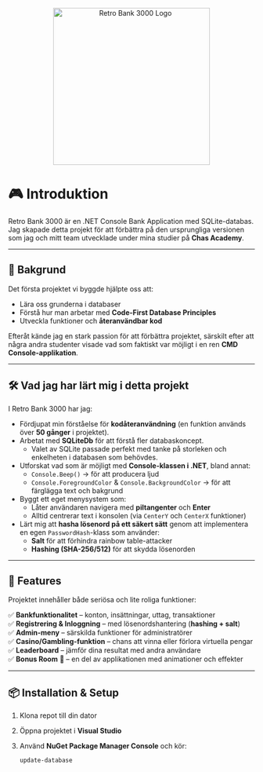 <p align="center">
  <img width="320" alt="Retro Bank 3000 Logo" src="https://github.com/user-attachments/assets/f2fad855-9c00-443e-950b-c38456930d65" />
</p>

# 🎮 Introduktion
Retro Bank 3000 är en .NET Console Bank Application med SQLite-databas.  
Jag skapade detta projekt för att förbättra på den ursprungliga versionen som jag och mitt team utvecklade under mina studier på **Chas Academy**.  

---

## 🚀 Bakgrund  
Det första projektet vi byggde hjälpte oss att:  
- Lära oss grunderna i databaser  
- Förstå hur man arbetar med **Code-First Database Principles**  
- Utveckla funktioner och **återanvändbar kod**  



Efteråt kände jag en stark passion för att förbättra projektet, särskilt efter att några andra studenter visade vad som faktiskt var möjligt i en ren **CMD Console-applikation**.  

---

## 🛠️ Vad jag har lärt mig i detta projekt  
I Retro Bank 3000 har jag:  
- Fördjupat min förståelse för **kodåteranvändning** (en funktion används över **50 gånger** i projektet).  
- Arbetat med **SQLiteDb** för att förstå fler databaskoncept.  
  - Valet av SQLite passade perfekt med tanke på storleken och enkelheten i databasen som behövdes.  
- Utforskat vad som är möjligt med **Console-klassen i .NET**, bland annat:  
  - `Console.Beep()` → för att producera ljud  
  - `Console.ForegroundColor` & `Console.BackgroundColor` → för att färglägga text och bakgrund  
- Byggt ett eget menysystem som:  
  - Låter användaren navigera med **piltangenter** och **Enter**  
  - Alltid centrerar text i konsolen (via `CenterY` och `CenterX` funktioner)  
- Lärt mig att **hasha lösenord på ett säkert sätt** genom att implementera en egen `PasswordHash`-klass som använder:  
  - **Salt** för att förhindra rainbow table-attacker  
  - **Hashing (SHA-256/512)** för att skydda lösenorden  

---

## 🎲 Features  
Projektet innehåller både seriösa och lite roliga funktioner:  

✅ **Bankfunktionalitet** – konton, insättningar, uttag, transaktioner  
✅ **Registrering & Inloggning** – med lösenordshantering (**hashing + salt**)  
✅ **Admin-meny** – särskilda funktioner för administratörer  
✅ **Casino/Gambling-funktion** – chans att vinna eller förlora virtuella pengar  
✅ **Leaderboard** – jämför dina resultat med andra användare  
✅ **Bonus Room** 🎉 – en del av applikationen med animationer och effekter  

---

## 📦 Installation & Setup  
1. Klona repot till din dator  
2. Öppna projektet i **Visual Studio**  
3. Använd **NuGet Package Manager Console** och kör:  

   ```powershell
   update-database
   ```
